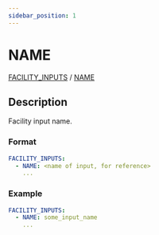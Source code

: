 ```yaml
---
sidebar_position: 1
---
```

# NAME

[FACILITY_INPUTS](/about/references/keywords_tree/FACILITY_INPUTS/index.md) /
[NAME](/about/references/keywords_tree/FACILITY_INPUTS/NAME.md)

## Description
Facility input name.

### Format
~~~~~~~~yaml
FACILITY_INPUTS:
  - NAME: <name of input, for reference>
    ...
~~~~~~~~

### Example

~~~~~~~~yaml
FACILITY_INPUTS:
  - NAME: some_input_name
    ...
~~~~~~~~